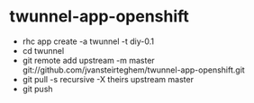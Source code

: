 twunnel-app-openshift
=====================

- rhc app create -a twunnel -t diy-0.1
- cd twunnel
- git remote add upstream -m master git://github.com/jvansteirteghem/twunnel-app-openshift.git
- git pull -s recursive -X theirs upstream master
- git push
